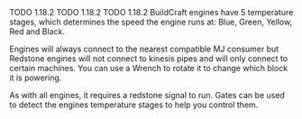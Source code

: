 <chapter name="tile.engineCreative.name"/>
<lore>
TODO 1.18.2
</lore>
<no_lore>
TODO 1.18.2
</no_lore>
<chapter name="Information"/>
TODO 1.18.2
<recipes_usages stack="buildcraftcore:engine_creative"/>


<chapter name="Engine Mechanics"/>
BuildCraft engines have 5 temperature stages, which determines the speed the engine runs at: Blue, Green, Yellow, Red and Black.


Engines will always connect to the nearest compatible MJ consumer but Redstone engines will not connect to kinesis pipes and will only connect to certain machines.
You can use a Wrench to rotate it to change which block it is powering.

As with all engines, it <bold>requires a redstone signal to run.</bold>
Gates can be used to detect the engines temperature stages to help you control them.
